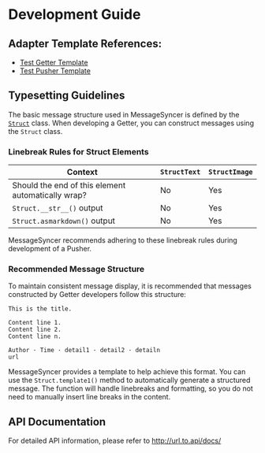 # Development Guide

## Adapter Template References:
- [Test Getter Template](https://github.com/MessageSyncer/TestGetter)
- [Test Pusher Template](https://github.com/MessageSyncer/TestPusher)

## Typesetting Guidelines

The basic message structure used in MessageSyncer is defined by the [`Struct`](./../src/model/struct.py) class. When developing a Getter, you can construct messages using the `Struct` class.

### Linebreak Rules for Struct Elements

| Context | `StructText` | `StructImage` |
|---------|--------------|---------------|
| Should the end of this element automatically wrap? | No | Yes |
| `Struct.__str__()` output | No | Yes |
| `Struct.asmarkdown()` output | No | Yes |

MessageSyncer recommends adhering to these linebreak rules during development of a Pusher.

### Recommended Message Structure

To maintain consistent message display, it is recommended that messages constructed by Getter developers follow this structure:

```
This is the title.

Content line 1.
Content line 2.
Content line n.

Author · Time · detail1 · detail2 · detailn
url
```

MessageSyncer provides a template to help achieve this format. You can use the `Struct.template1()` method to automatically generate a structured message. The function will handle linebreaks and formatting, so you do not need to manually insert line breaks in the content.

## API Documentation

For detailed API information, please refer to http://url.to.api/docs/
